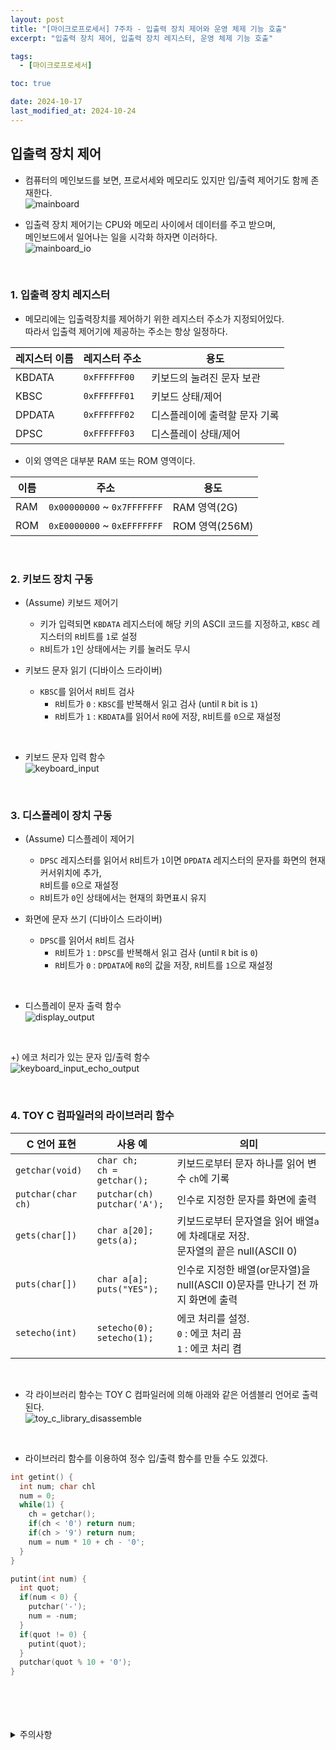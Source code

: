 ```yaml
---
layout: post
title: "[마이크로프로세서] 7주차 - 입출력 장치 제어와 운영 체제 기능 호출"
excerpt: "입출력 장치 제어, 입출력 장치 레지스터, 운영 체제 기능 호출"

tags:
  - [마이크로프로세서]

toc: true

date: 2024-10-17
last_modified_at: 2024-10-24
---
```

## 입출력 장치 제어
- 컴퓨터의 메인보드를 보면, 프로서세와 메모리도 있지만 입/출력 제어기도 함께 존재한다.  
![mainboard][def]  

- 입출력 장치 제어기는 CPU와 메모리 사이에서 데이터를 주고 받으며,  
메인보드에서 일어나는 일을 시각화 하자면 이러하다.  
![mainboard_io][def2]  

<br>

### 1. 입출력 장치 레지스터
- 메모리에는 입출력장치를 제어하기 위한 레지스터 주소가 지정되어있다.  
따라서 입출력 제어기에 제공하는 주소는 항상 일정하다.  

|레지스터 이름|레지스터 주소|용도|
|---|---|---|
|KBDATA|`0xFFFFFF00`|키보드의 눌려진 문자 보관|
|KBSC|`0xFFFFFF01`|키보드 상태/제어|
|DPDATA|`0xFFFFFF02`|디스플레이에 출력할 문자 기록|
|DPSC|`0xFFFFFF03`|디스플레이 상태/제어|

- 이외 영역은 대부분 RAM 또는 ROM 영역이다.  

|이름|주소|용도|
|---|---|---|
|RAM|`0x00000000` ~ `0x7FFFFFFF`|RAM 영역(2G)|
|ROM|`0xE0000000` ~ `0xEFFFFFFF`|ROM 영역(256M)|

<br>

### 2. 키보드 장치 구동
- (Assume) 키보드 제어기
  - 키가 입력되면 `KBDATA` 레지스터에 해당 키의 ASCII 코드를 지정하고, `KBSC` 레지스터의 `R`비트를 `1`로 설정
  - `R`비트가 `1`인 상태에서는 키를 눌러도 무시

- 키보드 문자 읽기 (디바이스 드라이버)
  - `KBSC`를 읽어서 `R`비트 검사
    - `R`비트가 `0` : `KBSC`를 반복해서 읽고 검사 (until `R` bit is `1`)  
    - `R`비트가 `1` : `KBDATA`를 읽어서 `R0`에 저장, `R`비트를 `0`으로 재설정  

<br>

- 키보드 문자 입력 함수  
![keyboard_input](TODO)  

<br>

### 3. 디스플레이 장치 구동
- (Assume) 디스플레이 제어기
  - `DPSC` 레지스터를 읽어서 `R`비트가 `1`이면 `DPDATA` 레지스터의 문자를 화면의 현재 커서위치에 추가,  
  `R`비트를 `0`으로 재설정
  - `R`비트가 `0`인 상태에서는 현재의 화면표시 유지  

- 화면에 문자 쓰기 (디바이스 드라이버)
  - `DPSC`를 읽어서 `R`비트 검사
    - `R`비트가 `1` : `DPSC`를 반복해서 읽고 검사 (until `R` bit is `0`)  
    - `R`비트가 `0` : `DPDATA`에 `R0`의 값을 저장, `R`비트를 `1`으로 재설정  

<br>

- 디스플레이 문자 출력 함수  
![display_output](TODO)  

<br>

+) 에코 처리가 있는 문자 입/출력 함수  
![keyboard_input_echo_output](TODO)  

<br>

### 4. TOY C 컴파일러의 라이브러리 함수

|C 언어 표현|사용 예|의미|
|---|---|---|
|`getchar(void)`|`char ch;`<br>`ch = getchar();`|키보드로부터 문자 하나를 읽어 변수 `ch`에 기록|
|`putchar(char ch)`|`putchar(ch)`<br>`putchar('A');`|인수로 지정한 문자를 화면에 출력|
|`gets(char[])`|`char a[20];`<br>`gets(a);`|키보드로부터 문자열을 읽어 배열`a`에 차례대로 저장.<br>문자열의 끝은 null(ASCII 0)|
|`puts(char[])`|`char a[a];`<br>`puts("YES");`|인수로 지정한 배열(or문자열)을 null(ASCII 0)문자를 만나기 전 까지 화면에 출력|
|`setecho(int)`|`setecho(0);`<br>`setecho(1);`|에코 처리를 설정.<br>`0` : 에코 처리 끔<br>`1` : 에코 처리 켬|  

<br>

- 각 라이브러리 함수는 TOY C 컴파일러에 의해 아래와 같은 어셈블리 언어로 출력된다.  
![toy_c_library_disassemble](TODO)  

<br>

- 라이브러리 함수를 이용하여 정수 입/출력 함수를 만들 수도 있겠다.  

```c
int getint() {
  int num; char chl
  num = 0;
  while(1) {
    ch = getchar();
    if(ch < '0') return num;
    if(ch > '9') return num;
    num = num * 10 + ch - '0';
  }
}
```

```c
putint(int num) {
  int quot;
  if(num < 0) {
    putchar('-');
    num = -num;
  }
  if(quot != 0) {
    putint(quot);
  }
  putchar(quot % 10 + '0');
}
```


<br>
<br>
<br>
<br>
<details>
<summary>주의사항</summary>
<div markdown="1">  

이 포스팅은 강원대학교 김용석 교수님의 마이크로프로세서 수업을 들으며 내용을 정리 한 것입니다.  
수업 내용에 대한 저작권은 교수님께 있으니,  
다른 곳으로의 무분별한 내용 복사를 자제해 주세요.  

</div>
</details>

[def]: https://i.imgur.com/jbYn9Ma.png
[def2]: https://i.imgur.com/FGuE2rY.png